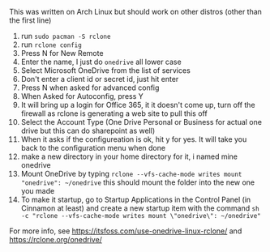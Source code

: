 This was written on Arch Linux but should work on other distros (other than the first line)

1. run `sudo pacman -S rclone`
2. run `rclone config`
3. Press N for New Remote
4. Enter the name, I just do `onedrive` all lower case
5. Select Microsoft OneDrive from the list of services
6. Don't enter a client id or secret id, just hit enter
7. Press N when asked for advanced config
8. When Asked for Autoconfig, press Y
9. It will bring up a login for Office 365, it it doesn't come up, turn off the firewall as rclone is generating a web site to pull this off
10. Select the Account Type (One Drive Personal or Business for actual one drive but this can do sharepoint as well)
11. When it asks if the configureation is ok, hit y for yes.  It will take you back to the configuration menu when done
12. make a new directory in your home directory for it, i named mine onedrive
13. Mount OneDrive by typing `rclone --vfs-cache-mode writes mount "onedrive": ~/onedrive`  this should mount the folder into the new one you made
14. To make it startup, go to Startup Applications in the Control Panel (in Cinnamon at least) and create a new startup item with the command `sh -c "rclone --vfs-cache-mode writes mount \"onedrive\": ~/onedrive"`

For more info, see https://itsfoss.com/use-onedrive-linux-rclone/ and https://rclone.org/onedrive/